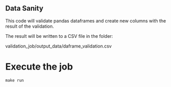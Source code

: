 ## Data Sanity

This code will validate pandas dataframes and create new columns with the result of the validation.

The result will be written to a CSV file in the folder:

validation_job/output_data/daframe_validation.csv

# Execute the job
```
make run
```

